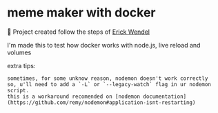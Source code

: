 # meme maker with docker

🍃 Project created follow the steps of [Erick Wendel](https://www.youtube.com/watch?v=MOpwfg1GJig)

I'm made this to test how docker works with node.js, live reload and volumes

extra tips:

    sometimes, for some unknow reason, nodemon doesn't work correctly 
    so, u'll need to add a `-L` or `--legacy-watch` flag in ur nodemon script.
    this is a workaround recomended on [nodemon documentation](https://github.com/remy/nodemon#application-isnt-restarting)

